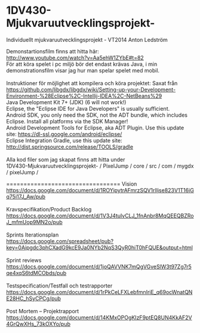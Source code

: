 1DV430-Mjukvaruutvecklingsprojekt-
==================================
Individuellt mjukvaruutvecklingsprojekt - VT2014 Anton Ledström

Demonstartionsfilm finns att hitta här: <br>
http://www.youtube.com/watch?v=Aa5ehW1ZYbE#t=82
<br>
För att köra spelet i pc miljö bör det endast krävas Java, i min demonstrationsfilm visar jag hur man spelar spelet med mobil. 
<br><br>
Instruktioner för möjlighet att kompilera och köra projektet:
Saxat från <br>
https://github.com/libgdx/libgdx/wiki/Setting-up-your-Development-Environment-%28Eclipse%2C-Intellij-IDEA%2C-NetBeans%29<br>
Java Development Kit 7+ (JDK) (6 will not work!) <br>
Eclipse, the "Eclipse IDE for Java Developers" is usually sufficient.<br>
Android SDK, you only need the SDK, not the ADT bundle, which includes Eclipse. Install all platforms via the SDK Manager!<br>
Android Development Tools for Eclipse, aka ADT Plugin. Use this update site: https://dl-ssl.google.com/android/eclipse/<br>
Eclipse Integration Gradle, use this update site: http://dist.springsource.com/release/TOOLS/gradle<br>
<br>
Alla kod filer som jag skapat finns att hitta under <br>
1DV430-Mjukvaruutvecklingsprojekt- / PixelJump / core / src / com / mygdx / pixelJump / <br>

=================================
Vision <br>
https://docs.google.com/document/d/1ROYipytrAFmrzSQV1rlIjse823V1T16iGq75i17J_Aw/pub
<br><br>
Kravspecifikation/Product Backlog<br>
https://docs.google.com/document/d/1V3J4tuIvCLJ_1fnAnbr8MqQEEQBZRoJ_mfmUop9MN2o/pub
<br><br>
Sprints Iterationsplan<br>
https://docs.google.com/spreadsheet/pub?key=0Aipgdc3phCXadG9kcE9Ja0NYb2NqS3QyR0hiT0hFQUE&output=html
<br><br>
Sprint reviews<br>
https://docs.google.com/document/d/1joQAVVNK7mQgVGveSlW3t97Zg7r5qe4xqS6tdMCObds/pub
<br><br>
Testspecification/Testfall och testrapporter<br>
https://docs.google.com/document/d/1rPkCeLFXLebfmnIriE_q69ocWnatQNE28HC_hSyCPCg/pub
<br><br>
Post Mortem – Projektrapport<br>
https://docs.google.com/document/d/14KMxOPOgKIzF9ptEQ8UN4KkAF2V4GrQwXHs_73kOXYo/pub
